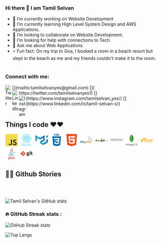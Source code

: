 ### Hi there 👋 I am Tamil Selvan

- 🔭 I’m currently working on Website Development
- 🌱 I’m currently learning High Level System Design and AWS Applications.
- 👯 I’m looking to collaborate on Website Development.
- 🤔 I’m looking for help with connections to Tech.
- 💬 Ask me about Web Applications
- ⚡ Fun fact: On my trip to Goa, I booked a room in a beach resort but slept in the beach as me and my friends couldn't make it to the room.
  <br></br>

### Connect with me:

<div>
[<img align="left" alt-"email" width="22px" src-"https://cdn.jsdelivr.net/npm/
simple-iconsav3/icons/mail.svg" >](mailto:tamilselvanyes@gmail.com)
[<img align="left" alt="Twitter" width="22px" src="https://cdn.jsdelivr.net/npm/
simple-iconsav3/icons/twitter.svg" >]( https://twitter.com/tamilselvanyes1)
[<img align="left" alt="LinkedIn" width="22px" src="https://cdn.jsdelivr.net/npm/
simple-iconsav3/icons/linkedin.svg" >](https://www.instagram.com/tamilselvan_yes/)
[<img align="left" alt="Instagram" width="22px" src="https://cdn.jsdelivr.net/npm/
simple-iconsav3/icons/instagram.svg" >](https://www.linkedin.com/in/tamil-selvan-s/)
</div>
<br>

## Things I code ❤❤

  <div>
  <img src="https://github.com/devicons/devicon/blob/master/icons/javascript/javascript-original.svg" title="JavaScript" alt="JavaScript" width="40" height="40"/>&nbsp;
  <img src="https://github.com/devicons/devicon/blob/master/icons/react/react-original-wordmark.svg" title="React" alt="React" width="40" height="40"/>&nbsp;
  <img src="https://github.com/devicons/devicon/blob/master/icons/materialui/materialui-original.svg" title="Material UI" alt="Material UI" width="40" height="40"/>&nbsp;
  <img src="https://github.com/devicons/devicon/blob/master/icons/css3/css3-plain-wordmark.svg"  title="CSS3" alt="CSS" width="40" height="40"/>&nbsp;
  <img src="https://github.com/devicons/devicon/blob/master/icons/html5/html5-original.svg" title="HTML5" alt="HTML" width="40" height="40"/>&nbsp;
  <img src="https://github.com/devicons/devicon/blob/master/icons/mysql/mysql-original-wordmark.svg" title="MySQL"  alt="MySQL" width="40" height="40"/>&nbsp;
  <img src="https://github.com/devicons/devicon/blob/master/icons/nodejs/nodejs-original-wordmark.svg" title="NodeJS" alt="NodeJS" width="40" height="40"/>&nbsp;
  <img src="https://github.com/devicons/devicon/blob/master/icons/express/express-original-wordmark.svg" title="NodeJS" alt="NodeJS" width="40" height="40"/>&nbsp;
  <img src="https://github.com/devicons/devicon/blob/master/icons/mongodb/mongodb-original-wordmark.svg" title="NodeJS" alt="NodeJS" width="40" height="40"/>&nbsp;
  <img src="https://github.com/devicons/devicon/blob/master/icons/amazonwebservices/amazonwebservices-plain-wordmark.svg" title="AWS" alt="AWS" width="40" height="40"/>&nbsp;
  <img src="https://github.com/devicons/devicon/blob/master/icons/java/java-original-wordmark.svg" title="Java" alt="Java" width="40" height="40"/>&nbsp;
  <img src="https://github.com/devicons/devicon/blob/master/icons/git/git-original-wordmark.svg" title="Git" **alt="Git" width="40" height="40"/>
</div>

<h2>👨‍💻 Github Stories </h2>
<br></br>

![Tamil Selvan's GitHub stats](https://github-readme-stats.vercel.app/api?username=tamilselvanyes&theme=nightowl)

### :fire: GitHub Streak stats :

![GitHub Streak stats](https://github-readme-streak-stats.herokuapp.com/?user=tamilselvanyes&theme=nightowl)

![Top Langs](https://github-readme-stats.vercel.app/api/top-langs/?username=tamilselvanyes&theme=nightowl)

[email]: tamilselvanyes@gmail.com
[twitter]: https://twitter.com/tamilselvanyes1
[instagram]: https://www.instagram.com/tamilselvan_yes/
[linkedin]: https://www.linkedin.com/in/tamil-selvan-s/
